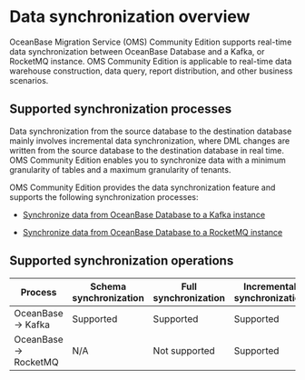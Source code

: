 # Data synchronization overview

OceanBase Migration Service (OMS) Community Edition supports real-time data synchronization between OceanBase Database and a Kafka, or RocketMQ instance. OMS Community Edition is applicable to real-time data warehouse construction, data query, report distribution, and other business scenarios.

## Supported synchronization processes

Data synchronization from the source database to the destination database mainly involves incremental data synchronization, where DML changes are written from the source database to the destination database in real time. OMS Community Edition enables you to synchronize data with a minimum granularity of tables and a maximum granularity of tenants.

OMS Community Edition provides the data synchronization feature and supports the following synchronization processes:

* [Synchronize data from OceanBase Database to a Kafka instance](../700.data-synchronization/200.create-a-project-to-synchronize-data-from-an-oceanbase-database-to-a-Kafka-instance.md)

* [Synchronize data from OceanBase Database to a RocketMQ instance](../700.data-synchronization/300.create-a-project-to-synchronize-data-from-an-oceanbase-database-to-a-rocketmq-instance.md)

## Supported synchronization operations

|        Process         | Schema synchronization | Full synchronization | Incremental synchronization | Data verification |
|------------------------|------------------------|----------------------|-----------------------------|-------------------|
| OceanBase -\> Kafka    | Supported              | Supported            | Supported                   | Not supported     |
| OceanBase -\> RocketMQ | N/A                    | Not supported        | Supported                   | Not supported     |
